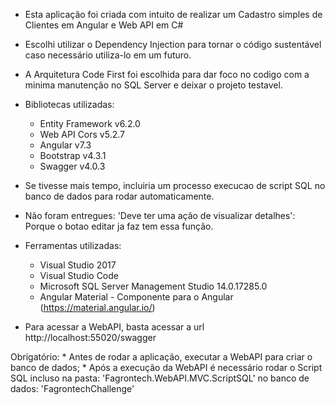 * Esta aplicação foi criada com intuito de realizar um Cadastro simples de Clientes em Angular e Web API em C# 

* Escolhi utilizar o Dependency Injection para tornar o código sustentável caso necessário utiliza-lo em um futuro.
* A Arquitetura Code First foi escolhida para dar foco no codigo com a minima manutenção no SQL Server e deixar o projeto testavel.
	
* Bibliotecas utilizadas:
	* Entity Framework v6.2.0
	* Web API Cors v5.2.7
	* Angular v7.3
	* Bootstrap v4.3.1
	* Swagger v4.0.3
	
* Se tivesse mais tempo, incluiria um processo execucao de script SQL no banco de dados para rodar automaticamente.

* Não foram entregues:
	'Deve ter uma ação de visualizar detalhes':
		Porque o botao editar ja faz tem essa função.

* Ferramentas utilizadas:
	* Visual Studio 2017
	* Visual Studio Code
	* Microsoft SQL Server Management Studio 14.0.17285.0
	* Angular Material - Componente para o Angular (https://material.angular.io/)

* Para acessar a WebAPI, basta acessar a url http://localhost:55020/swagger

Obrigatório:
	* Antes de rodar a aplicação, executar a WebAPI para criar o banco de dados;
	* Após a execução da WebAPI é necessário rodar o Script SQL incluso na pasta: 'Fagrontech.WebAPI.MVC.ScriptSQL' no banco de dados: 'FagrontechChallenge' 


